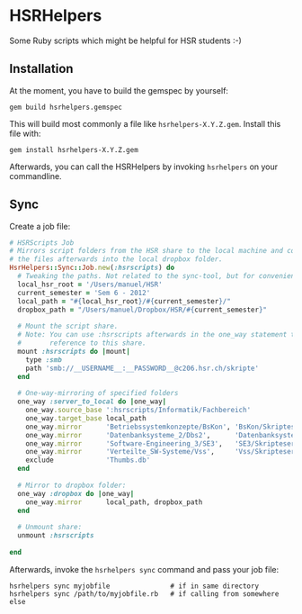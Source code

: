 # HSRHelpers
Some Ruby scripts which might be helpful for HSR students :-)

## Installation
At the moment, you have to build the gemspec by yourself:

	gem build hsrhelpers.gemspec
	
This will build most commonly a file like `hsrhelpers-X.Y.Z.gem`. Install this file with:

	gem install hsrhelpers-X.Y.Z.gem
	
Afterwards, you can call the HSRHelpers by invoking `hsrhelpers` on your commandline.

## Sync
Create a job file:

```ruby
# HSRScripts Job
# Mirrors script folders from the HSR share to the local machine and copies
# the files afterwards into the local dropbox folder.
HsrHelpers::Sync::Job.new(:hsrscripts) do
  # Tweaking the paths. Not related to the sync-tool, but for convenience:
  local_hsr_root = '/Users/manuel/HSR'
  current_semester = 'Sem 6 - 2012'
  local_path = "#{local_hsr_root}/#{current_semester}/"
  dropbox_path = "/Users/manuel/Dropbox/HSR/#{current_semester}"
 
  # Mount the script share.
  # Note: You can use :hsrscripts afterwards in the one_way statement to
  #       reference to this share.
  mount :hsrscripts do |mount|
    type :smb
    path 'smb://__USERNAME__:__PASSWORD__@c206.hsr.ch/skripte'
  end
 
  # One-way-mirroring of specified folders
  one_way :server_to_local do |one_way|
    one_way.source_base ':hsrscripts/Informatik/Fachbereich'
    one_way.target_base local_path
    one_way.mirror      'Betriebssystemkonzepte/BsKon', 'BsKon/Skripteserver'
    one_way.mirror      'Datenbanksysteme_2/Dbs2',      'Datenbanksysteme_2/Dbs2'
    one_way.mirror      'Software-Engineering_3/SE3',   'SE3/Skripteserver'
    one_way.mirror      'Verteilte_SW-Systeme/Vss',     'Vss/Skripteserver'
    exclude             'Thumbs.db'
  end
 
  # Mirror to dropbox folder:
  one_way :dropbox do |one_way|
    one_way.mirror      local_path, dropbox_path
  end
 
  # Unmount share:
  unmount :hsrscripts
 
end
```

Afterwards, invoke the `hsrhelpers sync` command and pass your job file:

	hsrhelpers sync myjobfile				# if in same directory
	hsrhelpers sync /path/to/myjobfile.rb	# if calling from somewhere else
